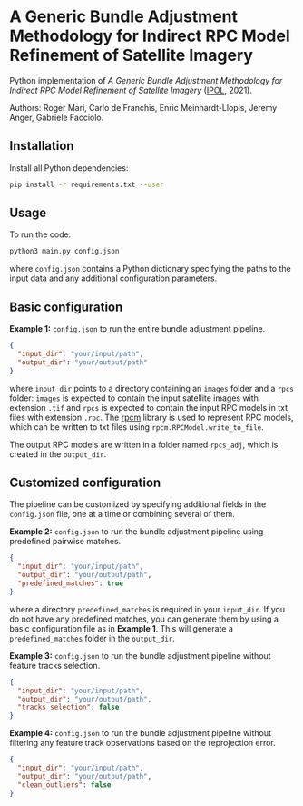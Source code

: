 # A Generic Bundle Adjustment Methodology for Indirect RPC Model Refinement of Satellite Imagery

Python implementation of *A Generic Bundle Adjustment Methodology for Indirect RPC Model Refinement of Satellite Imagery* ([IPOL](https://www.ipol.im/), 2021). 

Authors: Roger Mari, Carlo de Franchis, Enric Meinhardt-Llopis, Jeremy Anger, Gabriele Facciolo.

## Installation

Install all Python dependencies:

```bash
pip install -r requirements.txt --user
```

## Usage

To run the code:

```bash
python3 main.py config.json
```
where `config.json` contains a Python dictionary specifying the paths to the input data and any additional configuration parameters.

## Basic configuration

**Example 1:** `config.json` to run the entire bundle adjustment pipeline.

```json
{
  "input_dir": "your/input/path",
  "output_dir": "your/output/path"
}
```
where `input_dir` points to a directory containing an `images` folder and a `rpcs` folder: `images` is expected to contain the input satellite images with extension `.tif` and `rpcs` is expected to contain the input RPC models in txt files with extension `.rpc`. The [rpcm](https://github.com/cmla/rpcm) library is used to represent RPC models, which can be written to txt files using `rpcm.RPCModel.write_to_file`.

The output RPC models are written in a folder named `rpcs_adj`, which is created in the `output_dir`.

## Customized configuration

The pipeline can be customized by specifying additional fields in the `config.json` file, one at a time or combining several of them.

**Example 2:** `config.json` to run the bundle adjustment pipeline using predefined pairwise matches.

```json
{
  "input_dir": "your/input/path",
  "output_dir": "your/output/path",
  "predefined_matches": true
}
```
where a directory `predefined_matches` is required in your `input_dir`. If you do not have any predefined matches, you can generate them by using a basic configuration file as in **Example 1**. This will generate a `predefined_matches` folder in the `output_dir`.

**Example 3:** `config.json` to run the bundle adjustment pipeline without feature tracks selection.

```json
{
  "input_dir": "your/input/path",
  "output_dir": "your/output/path",
  "tracks_selection": false
}
```
**Example 4:** `config.json` to run the bundle adjustment pipeline without filtering any feature track observations based on the reprojection error.

```json
{
  "input_dir": "your/input/path",
  "output_dir": "your/output/path",
  "clean_outliers": false
}
```
